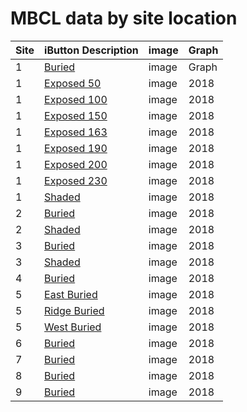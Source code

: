 # MBCL data by site location

| Site | iButton Description | image | Graph |
|-----|-----|-----|-----|
| 1 | [Buried](./figures/html/1_buried/1_buried.html) | image | Graph | 
| 1 | [Exposed 50](./figures/html/1_buried/1_exposed_50.html) | image | 2018 | 
| 1 | [Exposed 100](./figures/html/1_buried/1_exposed_100.html) | image | 2018 | 
| 1 | [Exposed 150](./figures/html/1_buried/1_exposed_150.html) | image | 2018 | 
| 1 | [Exposed 163](./figures/html/1_buried/1_exposed_163.html) | image | 2018 | 
| 1 | [Exposed 190](./figures/html/1_buried/1_exposed_190.html) | image | 2018 | 
| 1 | [Exposed 200](./figures/html/1_buried/1_exposed_200.html) | image | 2018 | 
| 1 | [Exposed 230](./figures/html/1_buried/1_exposed_230.html) | image | 2018 | 
| 1 | [Shaded](./figures/html/1_buried/1_shaded.html) | image | 2018 | 
| 2 | [Buried](./figures/html/1_buried/2_buried.html) | image | 2018 | 
| 2 | [Shaded](./figures/html/1_buried/2_shaded.html) | image | 2018 | 
| 3 | [Buried](./figures/html/1_buried/3_buried.html) | image | 2018 | 
| 3 | [Shaded](./figures/html/1_buried/3_shaded.html) | image | 2018 | 
| 4 | [Buried](./figures/html/1_buried/4_buried.html) | image | 2018 | 
| 5 | [East Buried](./figures/html/1_buried/5east_buried.html) | image | 2018 | 
| 5 | [Ridge Buried](./figures/html/1_buried/5ridge_buried.html) | image | 2018 | 
| 5 | [West Buried](./figures/html/1_buried/5west_buried.html) | image | 2018 | 
| 6 | [Buried](./figures/html/1_buried/6_buried.html) | image | 2018 | 
| 7 | [Buried](./figures/html/1_buried/7_buried.html) | image | 2018 | 
| 8 | [Buried](./figures/html/1_buried/8_buried.html) | image | 2018 | 
| 9 | [Buried](./figures/html/1_buried/9_buried.html) | image | 2018 |
